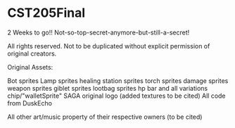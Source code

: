 # CST205Final
2 Weeks to go!! Not-so-top-secret-anymore-but-still-a-secret!

All rights reserved.  Not to be duplicated without explicit permission of original creators.

Original Assets:

Bot sprites
Lamp sprites
healing station sprites
torch sprites
damage sprites
weapon sprites
giblet sprites
lootbag sprites
hp bar and all variations
chip/"walletSprite"
SAGA original logo (added textures to be cited)
All code from DuskEcho

All other art/music property of their respective owners (to be cited)
